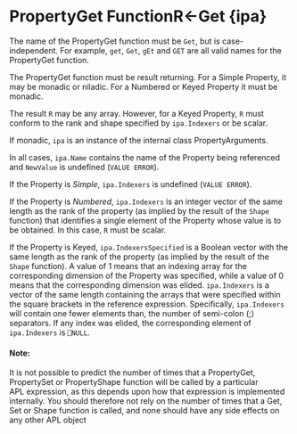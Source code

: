 



<h1 class="heading"><span class="name">PropertyGet Function</span><span class="command">R←Get {ipa}</span></h1>

The name of the PropertyGet function must be `Get`, but is case-independent. For example, `get`, `Get`, `gEt` and `GET` are all valid names for the PropertyGet function.


The PropertyGet function must be result returning. For a Simple Property, it may be monadic or niladic. For a Numbered or Keyed Property it must be monadic.


The result `R` may be any array. However, for a Keyed Property, `R` must conform to the rank and shape specified by `ipa.Indexers` or be scalar.


If monadic, `ipa` is an instance of the internal class PropertyArguments.


In all cases, `ipa.Name` contains the name of the Property being referenced and `NewValue` is undefined (`VALUE ERROR`).


If the Property is *Simple*, `ipa.Indexers` is undefined (`VALUE ERROR`).


If the Property is *Numbered*, `ipa.Indexers` is an integer vector of the same length as the rank of the property (as implied by the result of the `Shape` function) that identifies a single element of the Property whose value is to be obtained. In this case, `R` must be scalar.


If the Property is Keyed, `ipa.IndexersSpecified` is a Boolean vector with the same length as the rank of the property  (as implied by the result of the `Shape` function). A value of 1 means that an indexing array for the corresponding dimension of the Property was specified, while a value of 0 means that the corresponding dimension was elided. `ipa.Indexers` is a vector of the same length  containing the arrays that were specified within the square brackets in the reference expression. Specifically, `ipa.Indexers` will contain one fewer elements than, the number of semi-colon (;) separators. If any index was elided, the corresponding element of `ipa.Indexers` is `⎕NULL`.

#### Note:


It is not possible to predict the number of times that a  PropertyGet, PropertySet or PropertyShape function will be called by a particular APL expression, as this depends upon how that expression is implemented internally. You should therefore not rely on the number of times that a Get, Set or Shape function is called, and none should have any side effects on any other APL object


